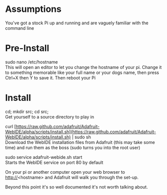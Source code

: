 Assumptions
===========

You've got a stock Pi up and running and are vaguely familiar with the command line

Pre-Install
===========

 sudo nano /etc/hostname   
This will open an editor to let you change the hostname of your pi. Change it to something memorable like your full name or your dogs name, then press Ctrl+X then Y to save it. Then reboot your Pi

Install
=======

 cd; mkdir src; cd src;   
Get yourself to a source directory to play in

 curl [https://raw.github.com/adafruit/Adafruit-WebIDE/alpha/scripts/install.sh](https://raw.github.com/adafruit/Adafruit-WebIDE/alpha/scripts/install.sh) | sudo sh   
Download the WebIDE installation files from Adafruit (this may take some time) and run them as the boss (sudo turns you into the root user)

 sudo service adafruit-webide.sh start   
Starts the WebIDE service on port 80 by default

On your pi or another computer open your web browser to <http://>\<hostname\> and Adafruit will walk you through the set-up.

Beyond this point it's so well documented it's not worth talking about.
